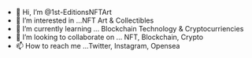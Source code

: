 - 👋 Hi, I’m @1st-EditionsNFTArt
- 👀 I’m interested in ...NFT Art & Collectibles
- 🌱 I’m currently learning ... Blockchain Technology & Cryptocurriencies
- 💞️ I’m looking to collaborate on ... NFT, Blockchain, Crypto
- 📫 How to reach me ...Twitter, Instagram, Opensea

<!---
1st-EditionsNFTArt/1st-EditionsNFTArt is a ✨ special ✨ repository because its `README.md` (this file) appears on your GitHub profile.
You can click the Preview link to take a look at your changes.
--->
